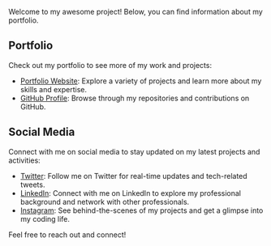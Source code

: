 Welcome to my awesome project! Below, you can find information about my portfolio.

## Portfolio

Check out my portfolio to see more of my work and projects:

- [Portfolio Website](https://portfolio-58220.web.app): Explore a variety of projects and learn more about my skills and expertise.
- [GitHub Profile](https://github.com/gajesh7): Browse through my repositories and contributions on GitHub.

## Social Media

Connect with me on social media to stay updated on my latest projects and activities:

- [Twitter](https://x.com/Iam_Gajesh07): Follow me on Twitter for real-time updates and tech-related tweets.
- [LinkedIn](https://www.linkedin.com/in/srigajesh-a-97a9a9142): Connect with me on LinkedIn to explore my professional background and network with other professionals.
- [Instagram](https://www.instagram.com/iam_gajesh): See behind-the-scenes of my projects and get a glimpse into my coding life.

Feel free to reach out and connect!
